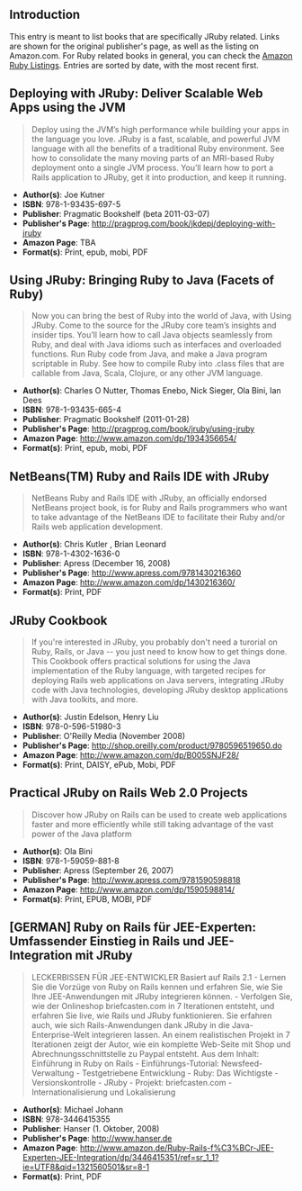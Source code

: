 ## Introduction

This entry is meant to list books that are specifically JRuby related. Links are shown for the original publisher's page, as well as the listing on Amazon.com. For Ruby related books in general, you can check the [Amazon Ruby Listings](http://www.amazon.com/mn/search/?ref%5F=sr%5Fnr%5Fn%5F5&rs=1000&keywords=Ruby&rh=i%3Aaps%2Ck%3ARuby%2Ci%3Astripbooks%2Cn%3A1000%2Cn%3A5&rd=1). Entries are sorted by date, with the most recent first. 

## Deploying with JRuby: Deliver Scalable Web Apps using the JVM 

> Deploy using the JVM’s high performance while building your apps in the language you love. 
> JRuby is a fast, scalable, and powerful JVM language with all the benefits of a traditional Ruby environment. 
> See how to consolidate the many moving parts of an MRI-based Ruby deployment onto a single JVM process. 
> You’ll learn how to port a Rails application to JRuby, get it into production, and keep it running.

* **Author(s)**: Joe Kutner
* **ISBN**: 978-1-93435-697-5
* **Publisher**: Pragmatic Bookshelf (beta 2011-03-07)
* **Publisher's Page**: http://pragprog.com/book/jkdepj/deploying-with-jruby
* **Amazon Page**: TBA
* **Format(s)**: Print, epub, mobi, PDF

## Using JRuby: Bringing Ruby to Java (Facets of Ruby)

> Now you can bring the best of Ruby into the world of Java, with Using JRuby. Come to the source 
> for the JRuby core team’s insights and insider tips. You’ll learn how to call Java objects 
> seamlessly from Ruby, and deal with Java idioms such as interfaces and overloaded functions. Run 
> Ruby code from Java, and make a Java program scriptable in Ruby. See how to compile Ruby 
> into .class files that are callable from Java, Scala, Clojure, or any other JVM language.

* **Author(s)**: Charles O Nutter, Thomas Enebo, Nick Sieger, Ola Bini, Ian Dees
* **ISBN**: 978-1-93435-665-4
* **Publisher**: Pragmatic Bookshelf (2011-01-28)
* **Publisher's Page**: http://pragprog.com/book/jruby/using-jruby
* **Amazon Page**: http://www.amazon.com/dp/1934356654/
* **Format(s)**: Print, epub, mobi, PDF

## NetBeans(TM) Ruby and Rails IDE with JRuby

> NetBeans Ruby and Rails IDE with JRuby, an officially endorsed NetBeans project book, is for Ruby 
> and Rails programmers who want to take advantage of the NetBeans IDE to facilitate their Ruby and/or 
> Rails web application development.

* **Author(s)**: Chris Kutler , Brian Leonard
* **ISBN**: 978-1-4302-1636-0
* **Publisher**: Apress (December 16, 2008)
* **Publisher's Page**: http://www.apress.com/9781430216360
* **Amazon Page**: http://www.amazon.com/dp/1430216360/
* **Format(s)**: Print, PDF

## JRuby Cookbook

> If you're interested in JRuby, you probably don't need a turorial on Ruby, Rails, or Java -- you 
> just need to know how to get things done. This Cookbook offers practical solutions for using the
> Java implementation of the Ruby language, with targeted recipes for deploying Rails web 
> applications on Java servers, integrating JRuby code with Java technologies, developing JRuby 
> desktop applications with Java toolkits, and more.

* **Author(s)**: Justin Edelson, Henry Liu
* **ISBN**: 978-0-596-51980-3
* **Publisher**: O'Reilly Media (November 2008)
* **Publisher's Page**: http://shop.oreilly.com/product/9780596519650.do
* **Amazon Page**: http://www.amazon.com/dp/B005SNJF28/
* **Format(s)**: Print, DAISY, ePub, Mobi, PDF

## Practical JRuby on Rails Web 2.0 Projects

> Discover how JRuby on Rails can be used to create web applications faster and more efficiently 
> while still taking advantage of the vast power of the Java platform

* **Author(s)**: Ola Bini
* **ISBN**: 978-1-59059-881-8
* **Publisher**: Apress (September 26, 2007)
* **Publisher's Page**: http://www.apress.com/9781590598818
* **Amazon Page**: http://www.amazon.com/dp/1590598814/
* **Format(s)**: Print, EPUB, MOBI, PDF

## [GERMAN] Ruby on Rails für JEE-Experten: Umfassender Einstieg in Rails und JEE-Integration mit JRuby

> LECKERBISSEN FÜR JEE-ENTWICKLER Basiert auf Rails 2.1 - Lernen Sie die Vorzüge von Ruby on Rails kennen 
> und erfahren Sie, wie Sie Ihre JEE-Anwendungen mit JRuby integrieren können. - Verfolgen Sie, wie der Onlineshop 
> briefcasten.com in 7 Iterationen entsteht, und erfahren Sie live, wie Rails und JRuby funktionieren.
> Sie erfahren auch, wie sich Rails-Anwendungen dank JRuby in die 
> Java-Enterprise-Welt integrieren lassen. An einem realistischen Projekt in 7 Iterationen zeigt der Autor, wie ein 
> komplette Web-Seite mit Shop und Abrechnungsschnittstelle zu Paypal entsteht.
> Aus dem Inhalt: Einführung in Ruby on Rails - Einführungs-Tutorial: Newsfeed-Verwaltung - 
> Testgetriebene Entwicklung - Ruby: Das Wichtigste - Versionskontrolle - JRuby - Projekt: briefcasten.com - 
> Internationalisierung und Lokalisierung
 
* **Author(s)**: Michael Johann
* **ISBN**: 978-3446415355
* **Publisher**: Hanser (1. Oktober, 2008)
* **Publisher's Page**: http://www.hanser.de
* **Amazon Page**: http://www.amazon.de/Ruby-Rails-f%C3%BCr-JEE-Experten-JEE-Integration/dp/3446415351/ref=sr_1_1?ie=UTF8&qid=1321560501&sr=8-1
* **Format(s)**: Print, PDF